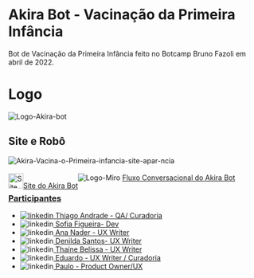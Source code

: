# <h1>Akira Bot - Vacinação da Primeira Infância</h1> 
Bot de Vacinação da Primeira Infância feito no Botcamp Bruno Fazoli em abril de 2022.  

<h1>Logo</h1>
<img src="https://i.ibb.co/VLgGt4f/Akira-logo.png" alt="Logo-Akira-bot">

<h2>Site e Robô</h2>
<section>
<img src="https://i.ibb.co/YLvTx2f/Akira-Vacina-o-Primeira-infancia-site-apar-ncia.png" alt="Akira-Vacina-o-Primeira-infancia-site-apar-ncia" border="0"></a>
<br><br>
<div>
<div style="float:left;">
    <span style="display:inline;"><img src="https://i.ibb.co/Gcx9Yx3/site.png" height="30px" width="30px" alt="Site"><a href="https://sites.google.com/view/akira-bot/in%C3%ADcio" target="_blank">Site do Akira Bot</a></span>
    </div>
    <span style="display:inline;"><img src="https://i.ibb.co/Wvv7sC8/miro.png" alt=Logo-Miro> <a href="https://miro.com/app/board/uXjVO6BEX2k=/?share_link_id=140594661238" target="_blank">Fluxo Conversacional do Akira Bot</span>
    
    
</div>
</section>
<h3>Participantes</h3>
<section>
<ul>
<li><img src="https://i.ibb.co/4W8WfBk/linkedin.png" alt="linkedin"><a href="https://www.linkedin.com/in/thiago-andrade-borges/" target="_blank">                      Thiago Andrade - QA/ Curadoria</a><br>
<li><img src="https://i.ibb.co/4W8WfBk/linkedin.png" alt="linkedin"><a href="https://www.linkedin.com/in/sofiabfigueira/">  Sofia Figueira- Dev    </a><br>
<li><img src="https://i.ibb.co/4W8WfBk/linkedin.png" alt="linkedin"><a href="https://www.linkedin.com/in/anap-nader/">      Ana Nader - UX Writer  </a><br>
<li><img src="https://i.ibb.co/4W8WfBk/linkedin.png" alt="linkedin"><a href="https://www.linkedin.com/in/denildasantos/">   Denilda Santos- UX Writer</a><br>
<li><img src="https://i.ibb.co/4W8WfBk/linkedin.png" alt="linkedin"><a href="https://www.linkedin.com/in/thaine-belissa/">  Thaíne Belissa - UX Writer</a><br>
<li><img src="https://i.ibb.co/4W8WfBk/linkedin.png" alt="linkedin"><a href="https://www.linkedin.com/in/edeproft/">        Eduardo - UX Writer / Curadoria</a><br>
<li><img src="https://i.ibb.co/4W8WfBk/linkedin.png" alt="linkedin"><a href="https://www.linkedin.com/in/paulo-humberto-moreira-62b73114/"> Paulo - Product Owner/UX </a>
</ul>
<br>
<img src="">
</section>
